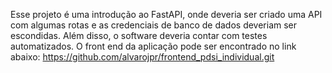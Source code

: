 Esse projeto é uma introdução ao FastAPI, onde deveria ser criado uma API com algumas rotas e as credenciais de banco de dados deveriam ser escondidas. Além disso, o software deveria contar com testes automatizados.
O front end da aplicação pode ser encontrado no link abaixo:
https://github.com/alvarojpr/frontend_pdsi_individual.git
